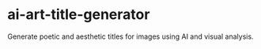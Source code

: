 # ai-art-title-generator
Generate poetic and aesthetic titles for images using AI and visual analysis.
